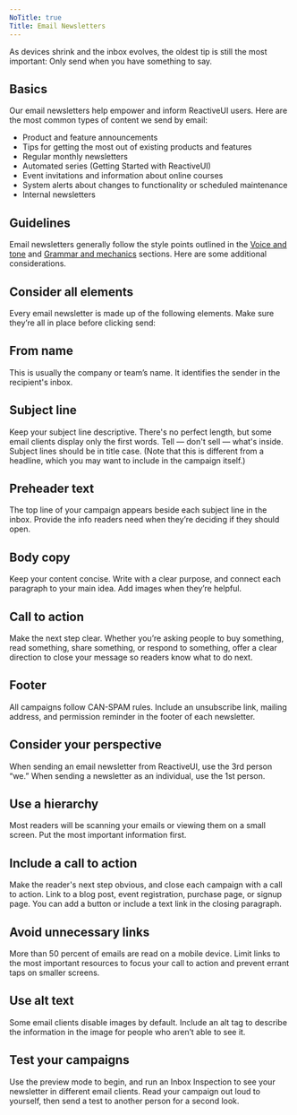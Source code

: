 ```yaml
---
NoTitle: true
Title: Email Newsletters
---
```

As devices shrink and the inbox evolves, the oldest tip is still the most important: Only send when you have something to say.

## Basics
Our email newsletters help empower and inform ReactiveUI users. Here are the most common types of content we send by email:

* Product and feature announcements
* Tips for getting the most out of existing products and features
* Regular monthly newsletters
* Automated series (Getting Started with ReactiveUI)
* Event invitations and information about online courses
* System alerts about changes to functionality or scheduled maintenance
* Internal newsletters

## Guidelines
Email newsletters generally follow the style points outlined in the [Voice and tone](voice-and-tone.md) and [Grammar and mechanics](grammar-and-mechanics.md) sections. Here are some additional considerations.

## Consider all elements
Every email newsletter is made up of the following elements. Make sure they’re all in place before clicking send:

## From name
This is usually the company or team’s name. It identifies the sender in the recipient's inbox.

## Subject line
Keep your subject line descriptive. There's no perfect length, but some email clients display only the first words. Tell — don't sell — what's inside. Subject lines should be in title case. (Note that this is different from a headline, which you may want to include in the campaign itself.)

## Preheader text

The top line of your campaign appears beside each subject line in the inbox. Provide the info readers need when they’re deciding if they should open.

## Body copy

Keep your content concise. Write with a clear purpose, and connect each paragraph to your main idea. Add images when they’re helpful.

## Call to action

Make the next step clear. Whether you’re asking people to buy something, read something, share something, or respond to something, offer a clear direction to close your message so readers know what to do next.

## Footer

All campaigns follow CAN-SPAM rules. Include an unsubscribe link, mailing address, and permission reminder in the footer of each newsletter.

## Consider your perspective
When sending an email newsletter from ReactiveUI, use the 3rd person “we.” When sending a newsletter as an individual, use the 1st person.

## Use a hierarchy
Most readers will be scanning your emails or viewing them on a small screen. Put the most important information first.

## Include a call to action
Make the reader's next step obvious, and close each campaign with a call to action. Link to a blog post, event registration, purchase page, or signup page. You can add a button or include a text link in the closing paragraph.

## Avoid unnecessary links
More than 50 percent of emails are read on a mobile device. Limit links to the most important resources to focus your call to action and prevent errant taps on smaller screens.

## Use alt text
Some email clients disable images by default. Include an alt tag to describe the information in the image for people who aren’t able to see it.

## Test your campaigns
Use the preview mode to begin, and run an Inbox Inspection to see your newsletter in different email clients. Read your campaign out loud to yourself, then send a test to another person for a second look.
